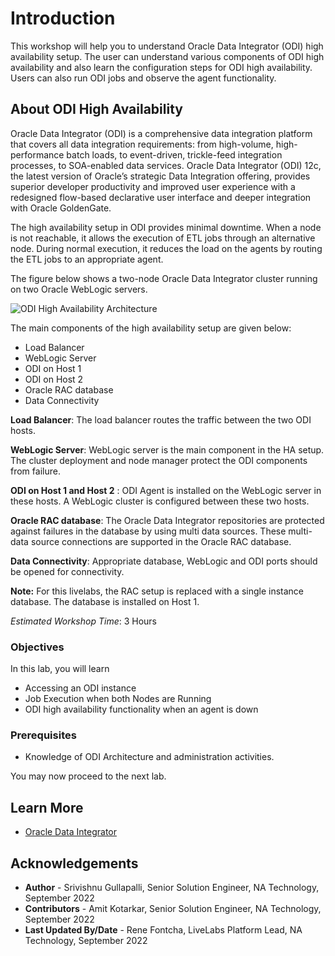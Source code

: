 # Introduction

This workshop will help you to understand Oracle Data Integrator (ODI) high availability setup. The user can understand various components of ODI high availability and also learn the configuration steps for ODI high availability. Users can also run ODI jobs and observe the agent functionality.

## About ODI High Availability
Oracle Data Integrator (ODI) is a comprehensive data integration platform that covers all data integration requirements: from high-volume, high-performance batch loads, to event-driven, trickle-feed integration processes, to SOA-enabled data services. Oracle Data Integrator (ODI) 12c, the latest version of Oracle’s strategic Data Integration offering, provides superior developer productivity and improved user experience with a redesigned flow-based declarative user interface and deeper integration with Oracle GoldenGate. 

The high availability setup in ODI provides minimal downtime. When a node is not reachable, it allows the execution of ETL jobs through an alternative node. During normal execution, it reduces the load on the agents by routing the ETL jobs to an appropriate agent.

The figure below shows a two-node Oracle Data Integrator cluster running on two Oracle WebLogic servers. 

  ![ODI High Availability Architecture](./images/odi_ha.png " ")

The main components of the high availability setup are given below:
  * Load Balancer
  * WebLogic Server
  * ODI on Host 1
  * ODI on Host 2
  * Oracle RAC database
  * Data Connectivity

**Load Balancer**: The load balancer routes the traffic between the two ODI hosts.

**WebLogic Server**: WebLogic server is the main component in the HA setup. The cluster deployment and node manager protect the ODI components from failure.

**ODI on Host 1 and Host 2** : ODI Agent is installed on the WebLogic server in these hosts. A WebLogic cluster is configured between these two hosts.

**Oracle RAC database**: The Oracle Data Integrator repositories are protected against failures in the database by using multi data sources. These multi-data source connections are supported in the Oracle RAC database.

**Data Connectivity**: Appropriate database, WebLogic and ODI ports should be opened for connectivity.

**Note:** For this livelabs, the RAC setup is replaced with a single instance database. The database is installed on Host 1.


*Estimated Workshop Time*: 3 Hours

### Objectives

In this lab, you will learn

- Accessing an ODI instance
- Job Execution when both Nodes are Running
- ODI high availability functionality when an agent is down


### Prerequisites
* Knowledge of ODI Architecture and administration activities.

You may now proceed to the next lab.

## Learn More
- [Oracle Data Integrator](https://docs.oracle.com/en/middleware/fusion-middleware/data-integrator/index.html)

## Acknowledgements

- **Author** - Srivishnu Gullapalli, Senior Solution Engineer, NA Technology, September 2022
- **Contributors** - Amit Kotarkar, Senior Solution Engineer, NA Technology, September 2022
- **Last Updated By/Date** - Rene Fontcha, LiveLabs Platform Lead, NA Technology, September 2022

